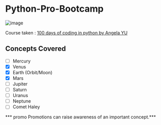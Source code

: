 # Python-Pro-Bootcamp

![image](https://user-images.githubusercontent.com/120945994/225547289-e1376db9-24d8-4b59-98c3-6ce118fb4417.png)

Course taken : [100 days of coding in python by Angela YU]()

## Concepts Covered

- [ ] Mercury
- [x] Venus
- [x] Earth (Orbit/Moon)
- [x] Mars
- [ ] Jupiter
- [ ] Saturn
- [ ] Uranus
- [ ] Neptune
- [ ] Comet Haley

*** promo
Promotions can raise awareness of an important concept.***
